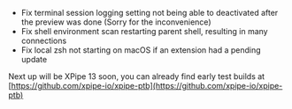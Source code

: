 - Fix terminal session logging setting not being able to deactivated after the preview was done (Sorry for the inconvenience)
- Fix shell environment scan restarting parent shell, resulting in many connections
- Fix local zsh not starting on macOS if an extension had a pending update

Next up will be XPipe 13 soon, you can already find early test builds at [https://github.com/xpipe-io/xpipe-ptb](https://github.com/xpipe-io/xpipe-ptb)
